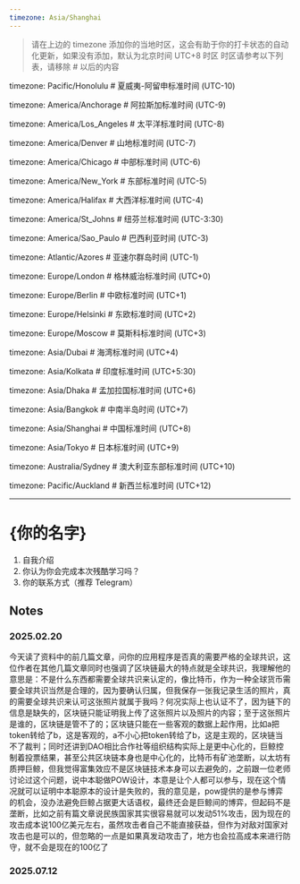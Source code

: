 ```yaml
---
timezone: Asia/Shanghai
---
```


> 请在上边的 timezone 添加你的当地时区，这会有助于你的打卡状态的自动化更新，如果没有添加，默认为北京时间 UTC+8 时区
> 时区请参考以下列表，请移除 # 以后的内容

timezone: Pacific/Honolulu # 夏威夷-阿留申标准时间 (UTC-10)

timezone: America/Anchorage # 阿拉斯加标准时间 (UTC-9)

timezone: America/Los_Angeles # 太平洋标准时间 (UTC-8)

timezone: America/Denver # 山地标准时间 (UTC-7)

timezone: America/Chicago # 中部标准时间 (UTC-6)

timezone: America/New_York # 东部标准时间 (UTC-5)

timezone: America/Halifax # 大西洋标准时间 (UTC-4)

timezone: America/St_Johns # 纽芬兰标准时间 (UTC-3:30)

timezone: America/Sao_Paulo # 巴西利亚时间 (UTC-3)

timezone: Atlantic/Azores # 亚速尔群岛时间 (UTC-1)

timezone: Europe/London # 格林威治标准时间 (UTC+0)

timezone: Europe/Berlin # 中欧标准时间 (UTC+1)

timezone: Europe/Helsinki # 东欧标准时间 (UTC+2)

timezone: Europe/Moscow # 莫斯科标准时间 (UTC+3)

timezone: Asia/Dubai # 海湾标准时间 (UTC+4)

timezone: Asia/Kolkata # 印度标准时间 (UTC+5:30)

timezone: Asia/Dhaka # 孟加拉国标准时间 (UTC+6)

timezone: Asia/Bangkok # 中南半岛时间 (UTC+7)

timezone: Asia/Shanghai # 中国标准时间 (UTC+8)

timezone: Asia/Tokyo # 日本标准时间 (UTC+9)

timezone: Australia/Sydney # 澳大利亚东部标准时间 (UTC+10)

timezone: Pacific/Auckland # 新西兰标准时间 (UTC+12)

---

# {你的名字}

1. 自我介绍
2. 你认为你会完成本次残酷学习吗？
3. 你的联系方式（推荐 Telegram）

## Notes

<!-- Content_START -->

### 2025.02.20

今天读了资料中的前几篇文章，问你的应用程序是否真的需要严格的全球共识，这位作者在其他几篇文章同时也强调了区块链最大的特点就是全球共识，我理解他的意思是：不是什么东西都需要全球共识来认定的，像比特币，作为一种全球货币需要全球共识当然是合理的，因为要确认归属，但我保存一张我记录生活的照片，真的需要全球共识来认可这张照片就属于我吗？何况实际上也认证不了，因为链下的信息是缺失的，区块链只能证明我上传了这张照片以及照片的内容；至于这张照片是谁的，区块链是管不了的；区块链只能在一些客观的数据上起作用，比如a把token转给了b，这是客观的，a不小心把token转给了b，这是主观的，区块链当不了裁判；同时还讲到DAO相比合作社等组织结构实际上是更中心化的，巨鲸控制着投票结果，甚至公共区块链本身也是中心化的，比特币有矿池垄断，以太坊有质押巨鲸，但我觉得富集效应不是区块链技术本身可以去避免的，之前跟一位老师讨论过这个问题，说中本聪做POW设计，本意是让个人都可以参与，现在这个情况就可以证明中本聪原本的设计是失败的，我的意见是，pow提供的是参与博弈的机会，没办法避免巨鲸占据更大话语权，最终还会是巨鲸间的博弈，但起码不是垄断，比如之前有篇文章说民族国家其实很容易就可以发动51%攻击，因为现在的攻击成本说100亿美元左右，虽然攻击者自己不能直接获益，但作为对敌对国家对攻击也是可以的，但忽略的一点是如果真发动攻击了，地方也会拉高成本来进行防守，就不会是现在的100亿了

<!-- Content_END -->

### 2025.07.12

<!-- Content_END -->  
